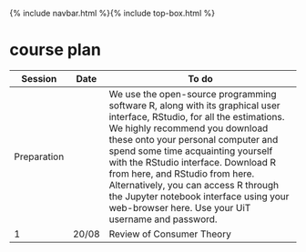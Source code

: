 {% include navbar.html %}{% include top-box.html %}
# course plan 


| Session            | Date        | To do               |
|----------------|-----------------|--------------------|
|Preparation    |                |We use the open-source programming software R, along with its graphical user interface, RStudio, for all the estimations. We highly recommend you download these onto your personal computer and spend some time acquainting yourself with the RStudio interface. Download R from here, and RStudio from here. Alternatively, you can access R through the Jupyter notebook interface using your web-browser here. Use your UiT username and password.                 |
|1|20/08|Review of Consumer Theory|

   





